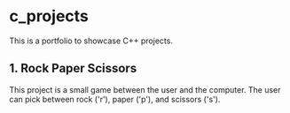 # c_projects

This is a portfolio to showcase C++ projects.

## 1. Rock Paper Scissors
This project is a small game between the user and the computer.
The user can pick between rock ('r'), paper ('p'), and scissors ('s').
